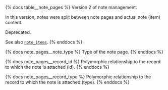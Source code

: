 {% docs table__note_pages %}
Version 2 of note management.

In this version, notes were split between note pages and actual note (item) content.

Deprecated.

See also [`note_items`](#!/source/source.tamanu.tamanu.note_items).
{% enddocs %}

{% docs note_pages__note_type %}
Type of the note page.
{% enddocs %}

{% docs note_pages__record_id %}
Polymorphic relationship to the record to which the note is attached (id).
{% enddocs %}

{% docs note_pages__record_type %}
Polymorphic relationship to the record to which the note is attached (type).
{% enddocs %}
